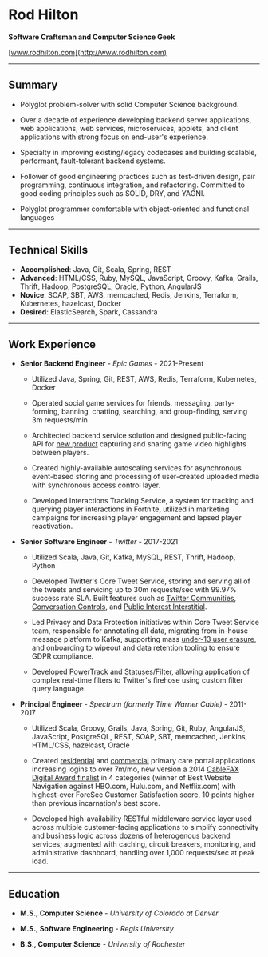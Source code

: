 


# Rod Hilton
__Software Craftsman and Computer Science Geek__

[www.rodhilton.com](http://www.rodhilton.com)

----

## Summary

* Polyglot problem-solver with solid Computer Science background.

* Over a decade of experience developing backend server applications, web applications, web services, microservices, applets, and client applications with strong focus on end-user's experience.

* Specialty in improving existing/legacy codebases and building scalable, performant, fault-tolerant backend systems.

* Follower of good engineering practices such as test-driven design, pair programming, continuous integration, and refactoring.  Committed to good coding principles such as SOLID, DRY, and YAGNI.

* Polyglot programmer comfortable with object-oriented and functional languages


----

## Technical Skills


* __Accomplished__: Java, Git, Scala, Spring, REST
* __Advanced__: HTML/CSS, Ruby, MySQL, JavaScript, Groovy, Kafka, Grails, Thrift, Hadoop, PostgreSQL, Oracle, Python, AngularJS
* __Novice__: SOAP, SBT, AWS, memcached, Redis, Jenkins, Terraform, Kubernetes, hazelcast, Docker
* __Desired__: ElasticSearch, Spark, Cassandra

----

## Work Experience




*  __Senior Backend Engineer__ - _Epic Games_ - 2021-Present
            
    * Utilized Java, Spring, Git, REST, AWS, Redis, Terraform, Kubernetes, Docker
            
            
    * Operated social game services for friends, messaging, party-forming, banning, chatting, searching, and group-finding, serving 3m requests/min
            
    * Architected backend service solution and designed public-facing API for [new product](https://charlieintel.com/how-to-make-fortnite-clips/165011/) capturing and sharing game video highlights between players.
            
    * Created highly-available autoscaling services for asynchronous event-based storing and processing of user-created uploaded media with synchronous access control layer.
            
    * Developed Interactions Tracking Service, a system for tracking and querying player interactions in Fortnite, utilized in marketing campaigns for increasing player engagement and lapsed player reactivation.
            


*  __Senior Software Engineer__ - _Twitter_ - 2017-2021
            
    * Utilized Scala, Java, Git, Kafka, MySQL, REST, Thrift, Hadoop, Python
            
            
    * Developed Twitter's Core Tweet Service, storing and serving all of the tweets and servicing up to 30m requests/sec with 99.97% success rate SLA. Built features such as [Twitter Communities](https://blog.twitter.com/en_us/topics/product/2021/testing-communities), [Conversation Controls](https://techcrunch.com/2020/08/11/twitter-now-lets-everyone-limit-replies-to-their-tweets/), and [Public Interest Interstitial](https://www.businessinsider.com/twitter-public-interest-notice-trump-ballot-boxes-2020-8).
            
    * Led Privacy and Data Protection initiatives within Core Tweet Service team, responsible for annotating all data, migrating from in-house message platform to Kafka, supporting mass [under-13 user erasure](https://slate.com/technology/2018/05/twitter-accounts-that-were-made-when-a-user-was-under-13-are-being-banned.html), and onboarding to wipeout and data retention tooling to ensure GDPR compliance.
            
    * Developed [PowerTrack](https://developer.twitter.com/en/docs/twitter-api/v1/tweets/filter-realtime/overview/powertrack-api) and [Statuses/Filter](https://developer.twitter.com/en/docs/twitter-api/v1/tweets/filter-realtime/api-reference/post-statuses-filter), allowing application of complex real-time filters to Twitter's firehose using custom filter query language.
            


*  __Principal Engineer__ - _Spectrum (formerly Time Warner Cable)_ - 2011-2017
            
    * Utilized Scala, Groovy, Grails, Java, Spring, Git, Ruby, AngularJS, JavaScript, PostgreSQL, REST, SOAP, SBT, memcached, Jenkins, HTML/CSS, hazelcast, Oracle
            
            
    * Created [residential](https://myservices.timewarnercable.com/) and [commercial](https://myaccount.timewarnercable.com) primary care portal applications increasing logins to over 7m/mo, new version a 2014 [CableFAX Digital Award finalist](http://www.cablefax.com/the-lists/digital-awards-2014) in 4 categories (winner of Best Website Navigation against HBO.com, Hulu.com, and Netflix.com) with highest-ever ForeSee Customer Satisfaction score, 10 points higher than previous incarnation's best score.
            
    * Developed high-availability RESTful middleware service layer used across multiple customer-facing applications to simplify connectivity and business logic across dozens of heterogenous backend services; augmented with caching, circuit breakers, monitoring, and administrative dashboard, handling over 1,000 requests/sec at peak load.
            




----

## Education


* __M.S., Computer Science__ - _University of Colorado at Denver_ 

* __M.S., Software Engineering__ - _Regis University_ 

* __B.S., Computer Science__ - _University of Rochester_ 


